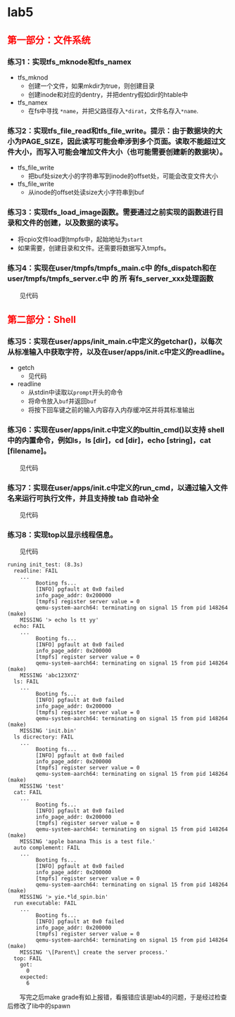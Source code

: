 # lab5

## <font color="red">第一部分：文件系统</font>

### 练习1：实现tfs_mknode和tfs_namex
+ tfs_mknod
  - 创建一个文件，如果mkdir为true，则创建目录
  - 创建inode和对应的dentry，并把dentry假如dir的htable中
+ tfs_namex
  - 在fs中寻找 `*name`，并把父路径存入`*dirat`，文件名存入`*name`.

### 练习2：实现tfs_file_read和tfs_file_write。提示：由于数据块的大小为PAGE_SIZE，因此读写可能会牵涉到多个页面。读取不能超过文件大小，而写入可能会增加文件大小（也可能需要创建新的数据块）。
+ tfs_file_write
  - 把buf处size大小的字符串写到inode的offset处，可能会改变文件大小
+ tfs_file_write
  - 从inode的offset处读size大小字符串到buf

### 练习3：实现tfs_load_image函数。需要通过之前实现的函数进行目录和文件的创建，以及数据的读写。
+ 将cpio文件load到tmpfs中，起始地址为`start`
+ 如果需要，创建目录和文件。还需要将数据写入tmpfs。

### 练习4：实现在user/tmpfs/tmpfs_main.c中 的fs_dispatch和在user/tmpfs/tmpfs_server.c中 的 所 有fs_server_xxx处理函数
&emsp;&emsp;见代码

## <font color="red">第二部分：Shell</font>

### 练习5：实现在user/apps/init_main.c中定义的getchar()，以每次从标准输入中获取字符，以及在user/apps/init.c中定义的readline。
+ getch
  - 见代码
+ readline
  - 从stdin中读取以`prompt`开头的命令
  - 将命令放入`buf`并返回`buf`
  - 将按下回车键之前的输入内容存入内存缓冲区并将其标准输出

### 练习6：实现在user/apps/init.c中定义的bultin_cmd()以支持 shell 中的内置命令，例如ls，ls [dir]，cd [dir]，echo [string]，cat [filename]。
&emsp;&emsp;见代码

### 练习7：实现在user/apps/init.c中定义的run_cmd，以通过输入文件名来运行可执行文件，并且支持按 tab 自动补全
&emsp;&emsp;见代码

### 练习8：实现top以显示线程信息。
&emsp;&emsp;见代码


```
runing init_test: (8.3s) 
  readline: FAIL 
    ...
         Booting fs...
         [INFO] pgfault at 0x0 failed
         info_page_addr: 0x200000
         [tmpfs] register server value = 0
         qemu-system-aarch64: terminating on signal 15 from pid 148264 (make)
    MISSING '> echo ls tt yy'
  echo: FAIL 
    ...
         Booting fs...
         [INFO] pgfault at 0x0 failed
         info_page_addr: 0x200000
         [tmpfs] register server value = 0
         qemu-system-aarch64: terminating on signal 15 from pid 148264 (make)
    MISSING 'abc123XYZ'
  ls: FAIL 
    ...
         Booting fs...
         [INFO] pgfault at 0x0 failed
         info_page_addr: 0x200000
         [tmpfs] register server value = 0
         qemu-system-aarch64: terminating on signal 15 from pid 148264 (make)
    MISSING 'init.bin'
  ls dicrectory: FAIL 
    ...
         Booting fs...
         [INFO] pgfault at 0x0 failed
         info_page_addr: 0x200000
         [tmpfs] register server value = 0
         qemu-system-aarch64: terminating on signal 15 from pid 148264 (make)
    MISSING 'test'
  cat: FAIL 
    ...
         Booting fs...
         [INFO] pgfault at 0x0 failed
         info_page_addr: 0x200000
         [tmpfs] register server value = 0
         qemu-system-aarch64: terminating on signal 15 from pid 148264 (make)
    MISSING 'apple banana This is a test file.'
  auto complement: FAIL 
    ...
         Booting fs...
         [INFO] pgfault at 0x0 failed
         info_page_addr: 0x200000
         [tmpfs] register server value = 0
         qemu-system-aarch64: terminating on signal 15 from pid 148264 (make)
    MISSING '> yie.*ld_spin.bin'
  run executable: FAIL 
    ...
         Booting fs...
         [INFO] pgfault at 0x0 failed
         info_page_addr: 0x200000
         [tmpfs] register server value = 0
         qemu-system-aarch64: terminating on signal 15 from pid 148264 (make)
    MISSING '\[Parent\] create the server process.'
  top: FAIL 
    got:
      0
    expected:
      6

```
&emsp;&emsp;写完之后make grade有如上报错，看报错应该是lab4的问题，于是经过检查后修改了lib中的spawn